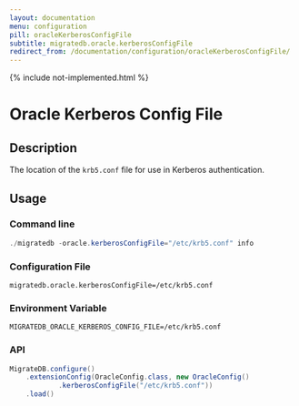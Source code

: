 ```yaml
---
layout: documentation
menu: configuration
pill: oracleKerberosConfigFile
subtitle: migratedb.oracle.kerberosConfigFile
redirect_from: /documentation/configuration/oracleKerberosConfigFile/
---
```

{% include not-implemented.html %}

# Oracle Kerberos Config File

## Description

The location of the `krb5.conf` file for use in Kerberos authentication.

## Usage

### Command line

```powershell
./migratedb -oracle.kerberosConfigFile="/etc/krb5.conf" info
```

### Configuration File

```properties
migratedb.oracle.kerberosConfigFile=/etc/krb5.conf
```

### Environment Variable

```properties
MIGRATEDB_ORACLE_KERBEROS_CONFIG_FILE=/etc/krb5.conf
```

### API

```java
MigrateDB.configure()
    .extensionConfig(OracleConfig.class, new OracleConfig()
            .kerberosConfigFile("/etc/krb5.conf"))
    .load()
```
